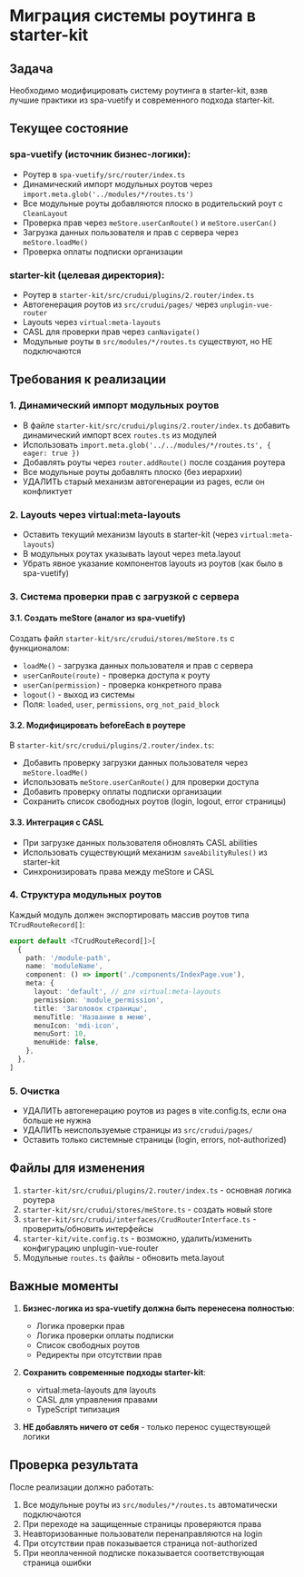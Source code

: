 # Миграция системы роутинга в starter-kit

## Задача
Необходимо модифицировать систему роутинга в starter-kit, взяв лучшие практики из spa-vuetify и современного подхода starter-kit.

## Текущее состояние

### spa-vuetify (источник бизнес-логики):
- Роутер в `spa-vuetify/src/router/index.ts`
- Динамический импорт модульных роутов через `import.meta.glob('../modules/*/routes.ts')`
- Все модульные роуты добавляются плоско в родительский роут с `CleanLayout`
- Проверка прав через `meStore.userCanRoute()` и `meStore.userCan()`
- Загрузка данных пользователя и прав с сервера через `meStore.loadMe()`
- Проверка оплаты подписки организации

### starter-kit (целевая директория):
- Роутер в `starter-kit/src/crudui/plugins/2.router/index.ts`
- Автогенерация роутов из `src/crudui/pages/` через `unplugin-vue-router`
- Layouts через `virtual:meta-layouts`
- CASL для проверки прав через `canNavigate()`
- Модульные роуты в `src/modules/*/routes.ts` существуют, но НЕ подключаются

## Требования к реализации

### 1. Динамический импорт модульных роутов
- В файле `starter-kit/src/crudui/plugins/2.router/index.ts` добавить динамический импорт всех `routes.ts` из модулей
- Использовать `import.meta.glob('../../modules/*/routes.ts', { eager: true })`
- Добавлять роуты через `router.addRoute()` после создания роутера
- Все модульные роуты добавлять плоско (без иерархии)
- УДАЛИТЬ старый механизм автогенерации из pages, если он конфликтует

### 2. Layouts через virtual:meta-layouts
- Оставить текущий механизм layouts в starter-kit (через `virtual:meta-layouts`)
- В модульных роутах указывать layout через meta.layout
- Убрать явное указание компонентов layouts из роутов (как было в spa-vuetify)

### 3. Система проверки прав с загрузкой с сервера

#### 3.1. Создать meStore (аналог из spa-vuetify)
Создать файл `starter-kit/src/crudui/stores/meStore.ts` с функционалом:
- `loadMe()` - загрузка данных пользователя и прав с сервера
- `userCanRoute(route)` - проверка доступа к роуту
- `userCan(permission)` - проверка конкретного права
- `logout()` - выход из системы
- Поля: `loaded`, `user`, `permissions`, `org_not_paid_block`

#### 3.2. Модифицировать beforeEach в роутере
В `starter-kit/src/crudui/plugins/2.router/index.ts`:
- Добавить проверку загрузки данных пользователя через `meStore.loadMe()`
- Использовать `meStore.userCanRoute()` для проверки доступа
- Добавить проверку оплаты подписки организации
- Сохранить список свободных роутов (login, logout, error страницы)

#### 3.3. Интеграция с CASL
- При загрузке данных пользователя обновлять CASL abilities
- Использовать существующий механизм `saveAbilityRules()` из starter-kit
- Синхронизировать права между meStore и CASL

### 4. Структура модульных роутов
Каждый модуль должен экспортировать массив роутов типа `TCrudRouteRecord[]`:
```typescript
export default <TCrudRouteRecord[]>[
  {
    path: '/module-path',
    name: 'moduleName',
    component: () => import('./components/IndexPage.vue'),
    meta: {
      layout: 'default', // для virtual:meta-layouts
      permission: 'module_permission',
      title: 'Заголовок страницы',
      menuTitle: 'Название в меню',
      menuIcon: 'mdi-icon',
      menuSort: 10,
      menuHide: false,
    },
  },
]
```

### 5. Очистка
- УДАЛИТЬ автогенерацию роутов из pages в vite.config.ts, если она больше не нужна
- УДАЛИТЬ неиспользуемые страницы из `src/crudui/pages/`
- Оставить только системные страницы (login, errors, not-authorized)

## Файлы для изменения

1. `starter-kit/src/crudui/plugins/2.router/index.ts` - основная логика роутера
2. `starter-kit/src/crudui/stores/meStore.ts` - создать новый store
3. `starter-kit/src/crudui/interfaces/CrudRouterInterface.ts` - проверить/обновить интерфейсы
4. `starter-kit/vite.config.ts` - возможно, удалить/изменить конфигурацию unplugin-vue-router
5. Модульные `routes.ts` файлы - обновить meta.layout

## Важные моменты

1. **Бизнес-логика из spa-vuetify должна быть перенесена полностью**:
   - Логика проверки прав
   - Логика проверки оплаты подписки
   - Список свободных роутов
   - Редиректы при отсутствии прав

2. **Сохранить современные подходы starter-kit**:
   - virtual:meta-layouts для layouts
   - CASL для управления правами
   - TypeScript типизация

3. **НЕ добавлять ничего от себя** - только перенос существующей логики

## Проверка результата

После реализации должно работать:
1. Все модульные роуты из `src/modules/*/routes.ts` автоматически подключаются
2. При переходе на защищенные страницы проверяются права
3. Неавторизованные пользователи перенаправляются на login
4. При отсутствии прав показывается страница not-authorized
5. При неоплаченной подписке показывается соответствующая страница ошибки